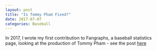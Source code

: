 ```yaml
---
layout: post
title: "Is Tommy Pham Fixed?"
date: 2017-07-07
categories: Baseball
---
```


In 2017, I wrote my first contribution to Fangraphs, a baseball statistics page, looking at the production of Tommy Pham - see the post [here](https://community.fangraphs.com/is-tommy-pham-fixed/)